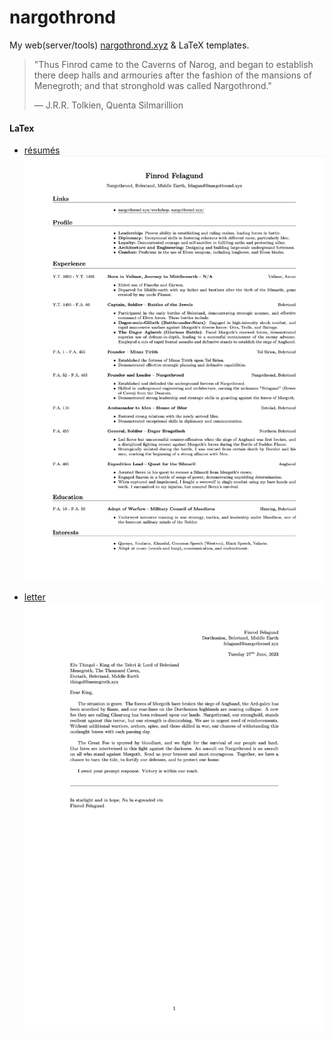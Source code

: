 # nargothrond
My web(server/tools) [nargothrond.xyz](https://nargothrond.xyz/) & LaTeX templates.

> "Thus Finrod came to the Caverns of Narog, and began to establish there deep halls and armouries after the fashion of the mansions of Menegroth; and that stronghold was called Nargothrond."
>
> ― J.R.R. Tolkien, Quenta Silmarillion

#### LaTex
- [résumés](latex/resume-v2.tex)
![résumé-v2](img/resume-v2.png)

- [letter](latex/letter.tex)
![letter](img/letter.png)
